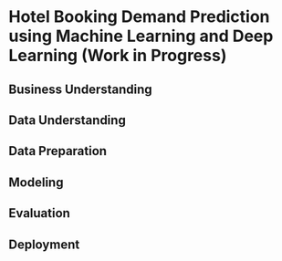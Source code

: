 # Hotel Booking Demand Prediction using Machine Learning and Deep Learning (Work in Progress)
## Business Understanding
## Data Understanding
## Data Preparation
## Modeling
## Evaluation
## Deployment
